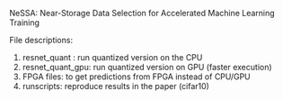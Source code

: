 NeSSA: Near-Storage Data Selection for Accelerated Machine Learning Training

File descriptions:
1. resnet_quant : run quantized version on the CPU
2. resnet_quant_gpu: run quantized version on GPU (faster execution)
3. FPGA files: to get predictions from FPGA instead of CPU/GPU
4. runscripts: reproduce results in the paper (cifar10)

